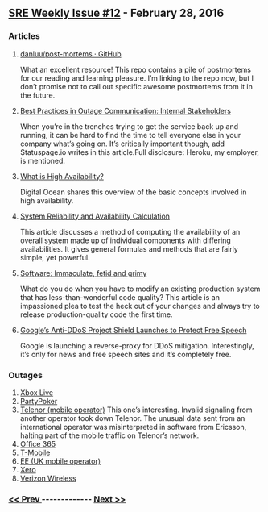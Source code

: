 ## [SRE Weekly Issue #12](https://sreweekly.com/sre-weekly-issue-12/) - February 28, 2016
### Articles

1. [danluu/post-mortems · GitHub](https://github.com/danluu/post-mortems/blob/master/README.md)

    What an excellent resource!  This repo contains a pile of postmortems for our reading and learning pleasure.  I’m linking to the repo now, but I don’t promise not to call out specific awesome postmortems from it in the future.
1. [Best Practices in Outage Communication: Internal Stakeholders](https://www.pagerduty.com/blog/best-practices-internal-stakeholder-outage-communication/)

    When you’re in the trenches trying to get the service back up and running, it can be hard to find the time to tell everyone else in your company what’s going on.  It’s critically important though, add Statuspage.io writes in this article.Full disclosure: Heroku, my employer, is mentioned.
1. [What is High Availability?](https://www.digitalocean.com/community/tutorials/what-is-high-availability)

    Digital Ocean shares this overview of the basic concepts involved in high availability. 
1. [System Reliability and Availability Calculation](http://www.eventhelix.com/RealtimeMantra/FaultHandling/system_reliability_availability.htm#.Vsm_XqVOnqA)

    This article discusses a method of computing the availability of an overall system made up of individual components with differing availabilities.  It gives general formulas and methods that are fairly simple, yet powerful.
1. [Software: Immaculate, fetid and grimy](http://dtrace.org/blogs/bmc/2015/09/03/software-immaculate-fetid-and-grimy/)

    What do you do when you have to modify an existing production system that has less-than-wonderful code quality? This article is an impassioned plea to test the heck out of your changes and always try to release production-quality code the first time.
1. [Google’s Anti-DDoS Project Shield Launches to Protect Free Speech](http://www.infosecurity-magazine.com/news/antiddos-project-shield-launches/)

    Google is launching a reverse-proxy for DDoS mitigation.  Interestingly, it’s only for news and free speech sites and it’s completely free.
### Outages

1. [Xbox Live](http://www.theinquirer.net/inquirer/news/2448077/xbox-live-suffers-global-outage-bringing-xbox-one-services-tumbling)
1. [PartyPoker](http://calvinayre.com/2016/02/23/poker/partypoker-hit-with-downtime-ahead-of-powerfest/)
1. [Telenor (mobile operator)](http://www.telecompaper.com/news/telenor-mobile-network-hit-by-international-signal--1129567)
    This one’s interesting.  Invalid signaling from another operator took down Telenor.
The unusual data sent from an international operator was misinterpreted in software from Ericsson, halting part of the mobile traffic on Telenor’s network.
1. [Office 365](http://www.computing.co.uk/ctg/news/2447946/office-365-suffers-global-outage-due-to-high-resource-utilisation)
1. [T-Mobile](http://www.tmonews.com/2016/02/t-mobile-says-that-calls-are-back-to-normal-nationwide/)
1. [EE (UK mobile operator)](http://www.cbronline.com/news/telecoms/network/data-centre-power-outage-hits-ees-4g-data-services-4820130)
1. [Xero](https://www.xero.com/blog/2016/02/unexpected-outage-xero-customers/)
1. [Verizon Wireless](http://www.timeout.com/newyork/blog/verizon-wireless-suffers-major-outage-in-the-nyc-area-today-022416)

### [ << Prev ](sreweekly-11.md) ------------- [ Next >> ](sreweekly-13.md)